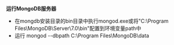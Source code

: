 **运行MongoDB服务器**
- 在mongdb安装目录的bin目录中执行mongod.exe或将"C:\Program Files\MongoDB\Server\7.0\bin"配置到环境变量path中
- 运行 mongod --dbpath C:\Program Files\MongoDB\data